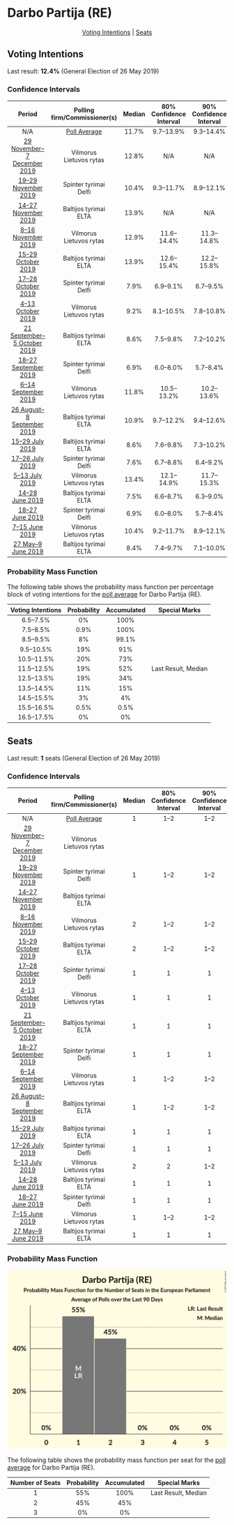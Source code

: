 # Darbo Partija (RE)

<p align="center"><a href="#voting-intentions">Voting Intentions</a> | <a href="#seats">Seats</a></p>

## Voting Intentions

Last result: **12.4%** (General Election of 26 May 2019)

### Confidence Intervals

| Period     | Polling firm/Commissioner(s) | Median | 80% Confidence Interval | 90% Confidence Interval | 95% Confidence Interval | 99% Confidence Interval |
|:----------:|:----------------:|:-----------:|:-----------------------:|:-----------------------:|:-----------------------:|:-----------------------:|
| N/A | [Poll Average](average.html) | 11.7% | 9.7–13.9% | 9.3–14.4% | 8.9–14.8% | 8.4–15.6% |
| [29 November–7 December 2019](2019-12-07-Vilmorus.html) | Vilmorus <br> Lietuvos rytas | 12.8% | N/A | N/A | N/A | N/A |
| [19–29 November 2019](2019-11-29-Spintertyrimai.html) | Spinter tyrimai <br> Delfi | 10.4% | 9.3–11.7% | 8.9–12.1% | 8.7–12.4% | 8.1–13.1% |
| [14–27 November 2019](2019-11-27-Baltijostyrimai.html) | Baltijos tyrimai <br> ELTA | 13.9% | N/A | N/A | N/A | N/A |
| [8–16 November 2019](2019-11-16-Vilmorus.html) | Vilmorus <br> Lietuvos rytas | 12.9% | 11.6–14.4% | 11.3–14.8% | 11.0–15.2% | 10.4–15.9% |
| [15–29 October 2019](2019-10-29-Baltijostyrimai.html) | Baltijos tyrimai <br> ELTA | 13.9% | 12.6–15.4% | 12.2–15.8% | 11.9–16.2% | 11.3–16.9% |
| [17–28 October 2019](2019-10-28-Spintertyrimai.html) | Spinter tyrimai <br> Delfi | 7.9% | 6.9–9.1% | 6.7–9.5% | 6.4–9.8% | 6.0–10.4% |
| [4–13 October 2019](2019-10-13-Vilmorus.html) | Vilmorus <br> Lietuvos rytas | 9.2% | 8.1–10.5% | 7.8–10.8% | 7.5–11.1% | 7.0–11.8% |
| [21 September–5 October 2019](2019-10-05-Baltijostyrimai.html) | Baltijos tyrimai <br> ELTA | 8.6% | 7.5–9.8% | 7.2–10.2% | 7.0–10.5% | 6.5–11.1% |
| [18–27 September 2019](2019-09-27-Spintertyrimai.html) | Spinter tyrimai <br> Delfi | 6.9% | 6.0–8.0% | 5.7–8.4% | 5.5–8.7% | 5.1–9.2% |
| [6–14 September 2019](2019-09-14-Vilmorus.html) | Vilmorus <br> Lietuvos rytas | 11.8% | 10.5–13.2% | 10.2–13.6% | 9.9–13.9% | 9.3–14.6% |
| [26 August–8 September 2019](2019-09-08-Baltijostyrimai.html) | Baltijos tyrimai <br> ELTA | 10.9% | 9.7–12.2% | 9.4–12.6% | 9.1–13.0% | 8.6–13.6% |
| [15–29 July 2019](2019-07-29-Baltijostyrimai.html) | Baltijos tyrimai <br> ELTA | 8.6% | 7.6–9.8% | 7.3–10.2% | 7.0–10.5% | 6.5–11.1% |
| [17–26 July 2019](2019-07-26-Spintertyrimai.html) | Spinter tyrimai <br> Delfi | 7.6% | 6.7–8.8% | 6.4–9.2% | 6.2–9.5% | 5.7–10.1% |
| [5–13 July 2019](2019-07-13-Vilmorus.html) | Vilmorus <br> Lietuvos rytas | 13.4% | 12.1–14.9% | 11.7–15.3% | 11.4–15.7% | 10.8–16.4% |
| [14–28 June 2019](2019-06-28-Baltijostyrimai.html) | Baltijos tyrimai <br> ELTA | 7.5% | 6.6–8.7% | 6.3–9.0% | 6.1–9.3% | 5.6–9.9% |
| [18–27 June 2019](2019-06-27-Spintertyrimai.html) | Spinter tyrimai <br> Delfi | 6.9% | 6.0–8.0% | 5.7–8.4% | 5.5–8.6% | 5.1–9.2% |
| [7–15 June 2019](2019-06-15-Vilmorus.html) | Vilmorus <br> Lietuvos rytas | 10.4% | 9.2–11.7% | 8.9–12.1% | 8.6–12.5% | 8.1–13.1% |
| [27 May–9 June 2019](2019-06-09-Baltijostyrimai.html) | Baltijos tyrimai <br> ELTA | 8.4% | 7.4–9.7% | 7.1–10.0% | 6.9–10.3% | 6.4–10.9% |

### Probability Mass Function

The following table shows the probability mass function per percentage block of voting intentions for the [poll average](average.html) for Darbo Partija (RE).

| Voting Intentions | Probability | Accumulated | Special Marks |
|:-----------------:|:-----------:|:-----------:|:-------------:|
| 6.5–7.5% | 0% | 100% |  |
| 7.5–8.5% | 0.9% | 100% |  |
| 8.5–9.5% | 8% | 99.1% |  |
| 9.5–10.5% | 19% | 91% |  |
| 10.5–11.5% | 20% | 73% |  |
| 11.5–12.5% | 19% | 52% | Last Result, Median |
| 12.5–13.5% | 19% | 34% |  |
| 13.5–14.5% | 11% | 15% |  |
| 14.5–15.5% | 3% | 4% |  |
| 15.5–16.5% | 0.5% | 0.5% |  |
| 16.5–17.5% | 0% | 0% |  |


## Seats

Last result: **1** seats (General Election of 26 May 2019)

### Confidence Intervals

| Period     | Polling firm/Commissioner(s) | Median | 80% Confidence Interval | 90% Confidence Interval | 95% Confidence Interval | 99% Confidence Interval |
|:----------:|:----------------:|:------:|:-----------------------:|:-----------------------:|:-----------------------:|:-----------------------:|
| N/A | [Poll Average](average.html) | 1 | 1–2 | 1–2 | 1–2 | 1–2 |
| [29 November–7 December 2019](2019-12-07-Vilmorus.html) | Vilmorus <br> Lietuvos rytas |  |  |  |  |  |
| [19–29 November 2019](2019-11-29-Spintertyrimai.html) | Spinter tyrimai <br> Delfi | 1 | 1–2 | 1–2 | 1–2 | 1–2 |
| [14–27 November 2019](2019-11-27-Baltijostyrimai.html) | Baltijos tyrimai <br> ELTA |  |  |  |  |  |
| [8–16 November 2019](2019-11-16-Vilmorus.html) | Vilmorus <br> Lietuvos rytas | 2 | 1–2 | 1–2 | 1–2 | 1–2 |
| [15–29 October 2019](2019-10-29-Baltijostyrimai.html) | Baltijos tyrimai <br> ELTA | 2 | 1–2 | 1–2 | 1–2 | 1–2 |
| [17–28 October 2019](2019-10-28-Spintertyrimai.html) | Spinter tyrimai <br> Delfi | 1 | 1 | 1 | 1 | 1 |
| [4–13 October 2019](2019-10-13-Vilmorus.html) | Vilmorus <br> Lietuvos rytas | 1 | 1 | 1 | 1 | 1 |
| [21 September–5 October 2019](2019-10-05-Baltijostyrimai.html) | Baltijos tyrimai <br> ELTA | 1 | 1 | 1 | 1 | 1–2 |
| [18–27 September 2019](2019-09-27-Spintertyrimai.html) | Spinter tyrimai <br> Delfi | 1 | 1 | 1 | 1 | 0–1 |
| [6–14 September 2019](2019-09-14-Vilmorus.html) | Vilmorus <br> Lietuvos rytas | 1 | 1–2 | 1–2 | 1–2 | 1–2 |
| [26 August–8 September 2019](2019-09-08-Baltijostyrimai.html) | Baltijos tyrimai <br> ELTA | 1 | 1–2 | 1–2 | 1–2 | 1–2 |
| [15–29 July 2019](2019-07-29-Baltijostyrimai.html) | Baltijos tyrimai <br> ELTA | 1 | 1 | 1 | 1 | 1–2 |
| [17–26 July 2019](2019-07-26-Spintertyrimai.html) | Spinter tyrimai <br> Delfi | 1 | 1 | 1 | 1 | 1 |
| [5–13 July 2019](2019-07-13-Vilmorus.html) | Vilmorus <br> Lietuvos rytas | 2 | 2 | 1–2 | 1–2 | 1–2 |
| [14–28 June 2019](2019-06-28-Baltijostyrimai.html) | Baltijos tyrimai <br> ELTA | 1 | 1 | 1 | 1 | 1 |
| [18–27 June 2019](2019-06-27-Spintertyrimai.html) | Spinter tyrimai <br> Delfi | 1 | 1 | 1 | 1 | 0–1 |
| [7–15 June 2019](2019-06-15-Vilmorus.html) | Vilmorus <br> Lietuvos rytas | 1 | 1–2 | 1–2 | 1–2 | 1–2 |
| [27 May–9 June 2019](2019-06-09-Baltijostyrimai.html) | Baltijos tyrimai <br> ELTA | 1 | 1 | 1 | 1 | 1 |

### Probability Mass Function

![Graph with seats probability mass function not yet produced](average-seats-pmf-darbopartijare.png "Seats Probability Mass Function")

The following table shows the probability mass function per seat for the [poll average](average.html) for Darbo Partija (RE).

| Number of Seats | Probability | Accumulated | Special Marks |
|:---------------:|:-----------:|:-----------:|:-------------:|
| 1 | 55% | 100% | Last Result, Median |
| 2 | 45% | 45% |  |
| 3 | 0% | 0% |  |


